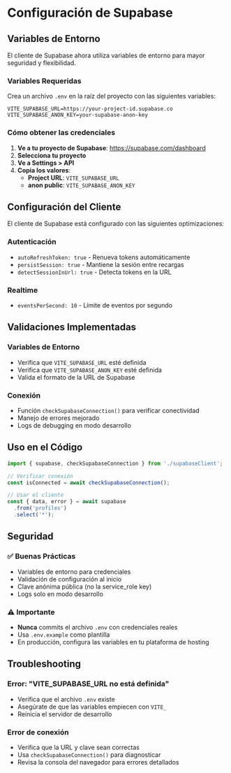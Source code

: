 # Configuración de Supabase

## Variables de Entorno

El cliente de Supabase ahora utiliza variables de entorno para mayor seguridad y flexibilidad.

### Variables Requeridas

Crea un archivo `.env` en la raíz del proyecto con las siguientes variables:

```env
VITE_SUPABASE_URL=https://your-project-id.supabase.co
VITE_SUPABASE_ANON_KEY=your-supabase-anon-key
```

### Cómo obtener las credenciales

1. **Ve a tu proyecto de Supabase**: https://supabase.com/dashboard
2. **Selecciona tu proyecto**
3. **Ve a Settings > API**
4. **Copia los valores**:
   - **Project URL**: `VITE_SUPABASE_URL`
   - **anon public**: `VITE_SUPABASE_ANON_KEY`

## Configuración del Cliente

El cliente de Supabase está configurado con las siguientes optimizaciones:

### Autenticación
- `autoRefreshToken: true` - Renueva tokens automáticamente
- `persistSession: true` - Mantiene la sesión entre recargas
- `detectSessionInUrl: true` - Detecta tokens en la URL

### Realtime
- `eventsPerSecond: 10` - Límite de eventos por segundo

## Validaciones Implementadas

### Variables de Entorno
- Verifica que `VITE_SUPABASE_URL` esté definida
- Verifica que `VITE_SUPABASE_ANON_KEY` esté definida
- Valida el formato de la URL de Supabase

### Conexión
- Función `checkSupabaseConnection()` para verificar conectividad
- Manejo de errores mejorado
- Logs de debugging en modo desarrollo

## Uso en el Código

```javascript
import { supabase, checkSupabaseConnection } from './supabaseClient';

// Verificar conexión
const isConnected = await checkSupabaseConnection();

// Usar el cliente
const { data, error } = await supabase
  .from('profiles')
  .select('*');
```

## Seguridad

### ✅ Buenas Prácticas
- Variables de entorno para credenciales
- Validación de configuración al inicio
- Clave anónima pública (no la service_role key)
- Logs solo en modo desarrollo

### ⚠️ Importante
- **Nunca** commits el archivo `.env` con credenciales reales
- Usa `.env.example` como plantilla
- En producción, configura las variables en tu plataforma de hosting

## Troubleshooting

### Error: "VITE_SUPABASE_URL no está definida"
- Verifica que el archivo `.env` existe
- Asegúrate de que las variables empiecen con `VITE_`
- Reinicia el servidor de desarrollo

### Error de conexión
- Verifica que la URL y clave sean correctas
- Usa `checkSupabaseConnection()` para diagnosticar
- Revisa la consola del navegador para errores detallados 